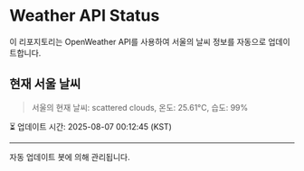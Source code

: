 
# Weather API Status

이 리포지토리는 OpenWeather API를 사용하여 서울의 날씨 정보를 자동으로 업데이트합니다.

## 현재 서울 날씨
> 서울의 현재 날씨: scattered clouds, 온도: 25.61°C, 습도: 99%

⏳ 업데이트 시간: 2025-08-07 00:12:45 (KST)

---
자동 업데이트 봇에 의해 관리됩니다.
